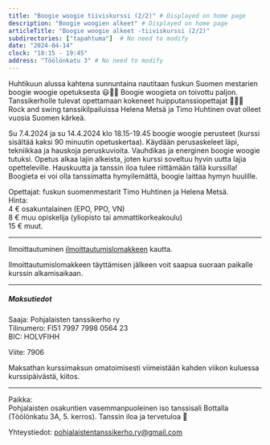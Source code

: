 ```yaml
---
title: "Boogie woogie tiiviskurssi (2/2)" # Displayed on home page
description: "Boogie woogien alkeet" # Displayed on home page
articleTitle: "Boogie woogie alkeet -tiiviskurssi (2/2)"
subdirectories: ["tapahtuma"]  # No need to modify
date: "2024-04-14"
clock: "18:15 - 19:45"
address: "Töölönkatu 3" # No need to modify
---
```


Huhtikuun alussa kahtena sunnuntaina nautitaan fuskun Suomen mestarien boogie woogie opetuksesta 😃💃🕺 Boogie woogieta on toivottu paljon. Tanssikerholle tulevat opettamaan kokeneet huipputanssiopettajat 🙂💃🕺 Rock and swing tanssikilpailuissa Helena Metsä ja Timo Huhtinen ovat olleet vuosia Suomen kärkeä. 

Su 7.4.2024 ja su 14.4.2024 klo 18.15-19.45 boogie woogie perusteet (kurssi sisältää kaksi 90 minuutin opetuskertaa). Käydään perusaskeleet läpi, tekniikkaa ja hauskoja peruskuvioita. Vauhdikas ja energinen boogie woogie tutuksi. Opetus alkaa lajin alkeista, joten kurssi soveltuu hyvin uutta lajia opetteleville. Hauskuutta ja tanssin iloa tulee riittämään tällä kurssilla! Boogieta ei voi olla tanssimatta hymyilemättä, boogie laittaa hymyn huulille.

Opettajat: fuskun suomenmestarit Timo Huhtinen ja Helena Metsä.  
Hinta:  
4 € osakuntalainen (EPO, PPO, VN)  
8 € muu opiskelija (yliopisto tai ammattikorkeakoulu)  
15 € muut.  

---
Ilmoittautuminen [ilmoittautumislomakkeen](https://docs.google.com/forms/d/e/1FAIpQLSeKiuLR1hIpw-a196PlNVJJ0-YD6mzsUXHNEcrqqXjo7teUqw/viewform?usp=sf_link) kautta.

Ilmoittautumislomakkeen täyttämisen jälkeen voit saapua suoraan paikalle kurssin alkamisaikaan.

---
##### Maksutiedot

Saaja: Pohjalaisten tanssikerho ry  
Tilinumero: FI51 7997 7998 0564 23  
BIC: HOLVFIHH

Viite: 7906 

Maksathan kurssimaksun omatoimisesti viimeistään kahden viikon kuluessa kurssipäivästä, kiitos.

---
Paikka:  
Pohjalaisten osakuntien vasemmanpuoleinen iso tanssisali Bottalla (Töölönkatu 3A, 5. kerros). Tanssin iloa ja tervetuloa 🙂

Yhteystiedot: pohjalaistentanssikerho.ry@gmail.com
